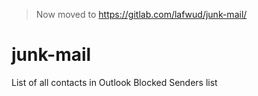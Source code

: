 > Now moved to https://gitlab.com/lafwud/junk-mail/

junk-mail
=========

List of all contacts in Outlook Blocked Senders list
